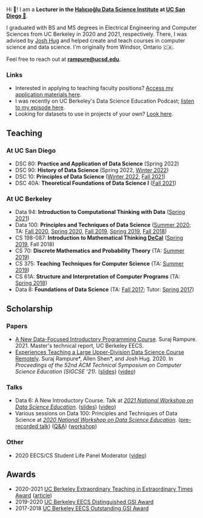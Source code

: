 ---
---
Hi 👋! I am a **Lecturer in the [Halıcıoğlu Data Science Institute](https://datascience.ucsd.edu) at [UC San Diego 🌴](https://www.ucsd.edu)**.

I graduated with BS and MS degrees in Electrical Engineering and Computer Sciences from UC Berkeley in 2020 and 2021, respectively. There, I was advised by [Josh Hug](https://www2.eecs.berkeley.edu/Faculty/Homepages/joshhug.html) and helped create and teach courses in computer science and data science. I'm originally from Windsor, Ontario 🇨🇦.

Feel free to reach out at **rampure@ucsd.edu**.

### Links
- Interested in applying to teaching faculty positions? [Access my application materials here](tf-app-materials).
- I was recently on UC Berkeley's Data Science Education Podcast; [listen to my episode here](https://datascienceeducation.substack.com/p/the-importance-of-data-science-course).
- Looking for datasets to use in projects of your own? [Look here](find-datasets).

## Teaching

### At UC San Diego

- DSC 80: **Practice and Application of Data Science** (Spring 2022)
- DSC 90: **History of Data Science** (Spring 2022, [Winter 2022](http://dsc-courses.github.io/dsc90-2022-wi/))
- DSC 10: **Principles of Data Science** ([Winter 2022](http://dsc-courses.github.io/dsc10-2022-wi/), [Fall 2021](http://dsc-courses.github.io/dsc10-2021-fa/))
- DSC 40A: **Theoretical Foundations of Data Science I** ([Fall 2021](http://dsc-courses.github.io/dsc40a-2021-fa/))

### At UC Berkeley
- Data 94: **Introduction to Computational Thinking with Data** ([Spring 2021](http://data94.org))
- Data 100: **Principles and Techniques of Data Science** ([Summer 2020](http://ds100.org/su20); TA: [Fall 2020](http://ds100.org/fa20), [Spring 2020](http://ds100.org/sp20), [Fall 2019](http://ds100.org/fa19), [Spring 2019](http://ds100.org/sp19), [Fall 2018](http://ds100.org/fa18))
- CS 198-087: **Introduction to Mathematical Thinking [DeCal](http://decal.berkeley.edu)** ([Spring 2019](http://imt-decal.org), Fall 2018)
- CS 70: **Discrete Mathematics and Probability Theory** (TA: [Summer 2019](http://su19.eecs70.org))
- CS 375: **Teaching Techniques for Computer Science** (TA: [Summer 2019](http://cs375.github.io/su19))
- CS 61A: **Structure and Interpretation of Computer Programs** (TA: [Spring 2018](https://inst.eecs.berkeley.edu/~cs61a/sp18/))
- Data 8: **Foundations of Data Science** (TA: [Fall 2017](http://data8.org/fa17); Tutor: [Spring 2017](http://data8.org/sp17))

## Scholarship

### Papers
- [A New Data-Focused Introductory Programming Course](https://www2.eecs.berkeley.edu/Pubs/TechRpts/2021/EECS-2021-106.html). Suraj Rampure. 2021. Master's technical report, UC Berkeley EECS.
- [Experiences Teaching a Large Upper-Division Data Science Course Remotely](https://dl.acm.org/doi/pdf/10.1145/3408877.3432561). Suraj Rampure\*, Allen Shen\*, and Josh Hug. 2020. In _Proceedings of the 52nd ACM Technical Symposium on Computer Science Education (SIGCSE ’21)._ ([slides](https://docs.google.com/presentation/d/1xBMcdYKrhM0U1FxOKZ93TCqIdDIWFqdz7ns49LN_ukg/edit?usp=sharing)) ([video](https://youtu.be/_p-JUp4QyNA))

### Talks
- Data 6: A New Introductory Course. Talk at _[2021 National Workshop on Data Science Education](https://data.berkeley.edu/academics/resources/data-science-education-resources/2020-national-workshop-data-science-education)_. ([slides](https://docs.google.com/presentation/d/1eeJvHmDNQanVOFjKn8Jky63ONxHPmDyq6I764f-YPdE/edit#slide=id.gb6d01dc2f6_0_124)) ([video](https://www.youtube.com/watch?v=4pMLelvesR8))
- Various sessions on Data 100: Principles and Techniques of Data Science at _[2020 National Workshop on Data Science Education](https://data.berkeley.edu/academics/resources/data-science-education-resources/2020-national-workshop-data-science-education)_. ([pre-recorded talk](https://www.youtube.com/watch?v=VxL9L7VkJTE&feature=youtu.be)) ([Q&A](https://www.youtube.com/watch?v=lfyyZQDlyXQ)) ([workshop](https://www.youtube.com/watch?v=1FsYgKKh9gk&feature=youtu.be))

### Other
- 2020 EECS/CS Student Life Panel Moderator ([video](https://youtu.be/RFCohC5kKO8))

## Awards
- 2020-2021 [UC Berkeley Extraordinary Teaching in Extraordinary Times Award](https://rtl.berkeley.edu/extraordinary-teaching-extraordinary-times-award) ([article](https://data.berkeley.edu/news/cdss-instructors-honored-two-awards-extraordinary-teaching-extraordinary-times))
- 2019-2020 [UC Berkeley EECS Distinguished GSI Award](https://www2.eecs.berkeley.edu/Students/Awards/13/)
- 2017-2018 [UC Berkeley EECS Outstanding GSI Award](https://gsi.berkeley.edu/programs-services/award-programs/ogsi/ogsi-2018/)
